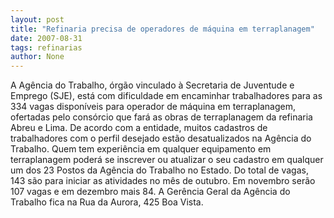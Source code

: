 ```yaml
---
layout: post
title: "Refinaria precisa de operadores de máquina em terraplanagem"
date: 2007-08-31
tags: refinarias
author: None
---
```

A Ag&ecirc;ncia do Trabalho, &oacute;rg&atilde;o vinculado &agrave; Secretaria de Juventude e Emprego (SJE), est&aacute; com dificuldade em encaminhar trabalhadores para as 334 vagas dispon&iacute;veis para operador de m&aacute;quina em terraplanagem, ofertadas pelo cons&oacute;rcio que far&aacute; as obras de terraplanagem da refinaria Abreu e Lima. 
De acordo com a entidade, muitos cadastros de trabalhadores com o perfil desejado est&atilde;o desatualizados na Ag&ecirc;ncia do Trabalho. 
Quem tem experi&ecirc;ncia em qualquer equipamento em terraplanagem poder&aacute; se inscrever ou atualizar o seu cadastro em qualquer um dos 23 Postos da Ag&ecirc;ncia do Trabalho no Estado. 
Do total de vagas, 143 s&atilde;o para iniciar as atividades no m&ecirc;s de outubro. Em novembro ser&atilde;o 107 vagas e em dezembro mais 84. A Ger&ecirc;ncia Geral da Ag&ecirc;ncia do Trabalho fica na Rua da Aurora, 425 Boa Vista. 